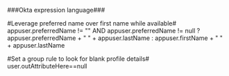 ###Okta expression language###

#Leverage preferred name over first name while available#
appuser.preferredName != "" AND appuser.preferredName != null ? appuser.preferredName + " " + appuser.lastName : appuser.firstName + " " + appuser.lastName

#Set a group rule to look for blank profile details#
user.outAttributeHere==null
